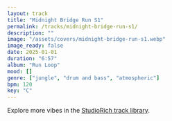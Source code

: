 ```yaml
---
layout: track
title: "Midnight Bridge Run S1"
permalink: /tracks/midnight-bridge-run-s1/
description: ""
image: "/assets/covers/midnight-bridge-run-s1.webp"
image_ready: false
date: 2025-01-01
duration: "6:57"
album: "Run Loop"
mood: []
genre: ["jungle", "drum and bass", "atmospheric"]
bpm: 120
key: "C"
---
```


Explore more vibes in the [StudioRich track library](/tracks/).

